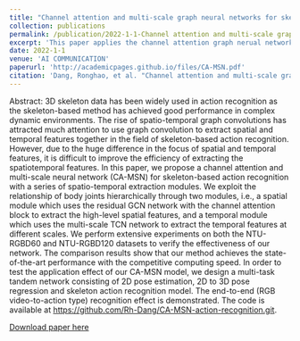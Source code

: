 ```yaml
---
title: "Channel attention and multi-scale graph neural networks for skeleton-based action recognition"
collection: publications
permalink: /publication/2022-1-1-Channel attention and multi-scale graph neural networks for skeleton-based action recognition
excerpt: 'This paper applies the channel attention graph nerual network and multi-scale TCN significantly improves the skeleton-based action recognition'
date: 2022-1-1
venue: 'AI COMMUNICATION'
paperurl: 'http://academicpages.github.io/files/CA-MSN.pdf'
citation: 'Dang, Ronghao, et al. "Channel attention and multi-scale graph neural networks for skeleton-based action recognition." AI Communications Preprint (2022): 1-19'
---
```

Abstract: 3D skeleton data has been widely used in action recognition as the skeleton-based method has achieved good performance in complex dynamic environments. The rise of spatio-temporal graph convolutions has attracted much attention to use graph convolution to extract spatial and temporal features together in the field of skeleton-based action recognition. However, due to the huge difference in the focus of spatial and temporal features, it is difficult to improve the efficiency of extracting the spatiotemporal features. In this paper, we propose a channel attention and multi-scale neural network (CA-MSN) for skeleton-based action recognition with a series of spatio-temporal extraction modules. We exploit the relationship of body joints hierarchically through two modules, i.e., a spatial module which uses the residual GCN network with the channel attention block to extract the high-level spatial features, and a temporal module which uses the multi-scale TCN network to extract the temporal features at different scales. We perform extensive experiments on both the NTU-RGBD60 and NTU-RGBD120 datasets to verify the effectiveness of our network. The comparison results show that our method achieves the state-of-the-art performance with the competitive computing speed. In order to test the application effect of our CA-MSN model, we design a multi-task tandem network consisting of 2D pose estimation, 2D to 3D pose regression and skeleton action recognition model. The end-to-end (RGB video-to-action type) recognition effect is demonstrated. The code is available at https://github.com/Rh-Dang/CA-MSN-action-recognition.git.

[Download paper here](http://academicpages.github.io/files/CA-MSN.pdf)